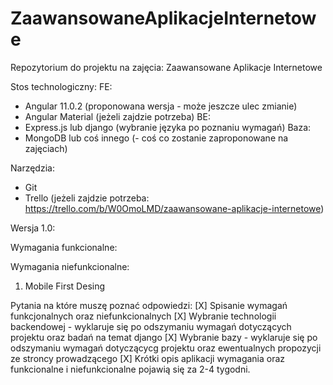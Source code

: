 # ZaawansowaneAplikacjeInternetowe
Repozytorium do projektu na zajęcia: Zaawansowane Aplikacje Internetowe

Stos technologiczny:
FE:
- Angular 11.0.2 (proponowana wersja - może jeszcze ulec zmianie)
- Angular Material (jeżeli zajdzie potrzeba)
BE:
- Express.js lub django (wybranie języka po poznaniu wymagań)
Baza:
- MongoDB lub coś innego (- coś co zostanie zaproponowane na zajęciach)

Narzędzia:
- Git
- Trello (jeżeli zajdzie potrzeba: https://trello.com/b/W0OmoLMD/zaawansowane-aplikacje-internetowe)



Wersja 1.0:



Wymagania funkcionalne:



Wymagania niefunkcionalne:
1. Mobile First Desing



Pytania na które muszę poznać odpowiedzi:
[X] Spisanie wymagań funkcjonalnych oraz niefunkcionalnych
[X] Wybranie technologii backendowej - wyklaruje się po odszymaniu wymagań dotyczących projektu oraz badań na temat django
[X] Wybranie bazy - wyklaruje się po odszymaniu wymagań dotyczącycg projektu oraz ewentualnych propozycji ze stroncy prowadzącego
[X] Krótki opis aplikacji wymagania oraz funkcionalne i niefunkcionalne pojawią się za 2-4 tygodni.
